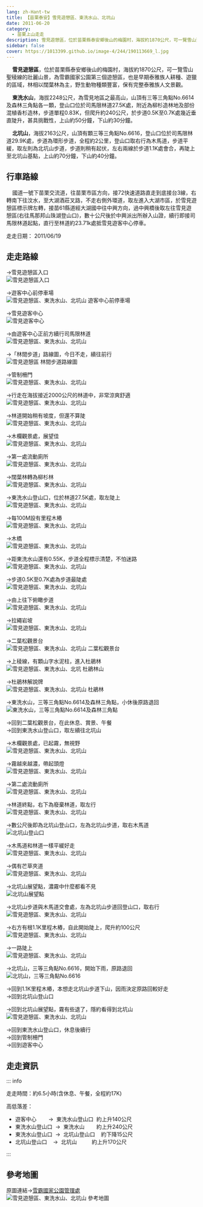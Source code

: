 ```yaml
---
lang: zh-Hant-tw
title: 【苗栗泰安】雪見遊憩區、東洗水山、北坑山
date: 2011-06-20
category: 
  - 苗栗上山走走
description: 雪見遊憩區，位於苗栗縣泰安鄉後山的梅園村，海拔約1870公尺，可一覽雪山聖稜線的壯麗山景，為雪霸國家公園第三個遊憩區，也是早期泰雅族人耕種、遊獵的區域，林相以闊葉林為主，野生動物種類豐富，保有完整泰雅族人文景觀。 東洗水山，海拔2248公尺，為雪見地區之最高山，山頂有三等三角點No.6614及森林三角點各一顆，登山口位於司馬限林道27.5K處，附近為柳杉造林地及部份混植香杉造林，步道單程0.83K，但爬升約240公尺，於步道0.5K至0.7K處幾近垂直陡升，甚具挑戰性，上山約50分鐘，下山約30分鐘。 
sidebar: false
cover: https://1013399.github.io/image-4/244/190113669_l.jpg
---
```


    **雪見遊憩區**，位於苗栗縣泰安鄉後山的梅園村，海拔約1870公尺，可一覽雪山聖稜線的壯麗山景，為雪霸國家公園第三個遊憩區，也是早期泰雅族人耕種、遊獵的區域，林相以闊葉林為主，野生動物種類豐富，保有完整泰雅族人文景觀。  

    **東洗水山**，海拔2248公尺，為雪見地區之最高山，山頂有三等三角點No.6614及森林三角點各一顆，登山口位於司馬限林道27.5K處，附近為柳杉造林地及部份混植香杉造林，步道單程0.83K，但爬升約240公尺，於步道0.5K至0.7K處幾近垂直陡升，甚具挑戰性，上山約50分鐘，下山約30分鐘。  

<!-- more -->

    **北坑山**，海拔2163公尺，山頂有顆三等三角點No.6616，登山口位於司馬限林道29.9K處，步道為環形步道，全程約2公里，登山口取右行為木馬道，步道平緩，取左則為北坑山步道，步道則稍有起伏，左右兩線於步道1.1K處會合，再陡上至北坑山基點，上山約70分鐘，下山約40分鐘。

## 行車路線
    國道一號下苗栗交流道，往苗栗市區方向，接72快速道路直走到底接台3線，右轉南下往汶水，至大湖酒莊叉路，不走右側外環道，取左進入大湖市區，於雪見遊憩區標示牌左轉，接苗61縣道經大湖國中往中興方向，過中興橋後取左往雪見遊憩區(右往馬那邦山珠湖登山口)，數十公尺後於中興派出所辦入山證，續行即接司馬限林道起點，直行至林道約23.71k處抵雪見遊客中心停車。

走走日期： 2011/06/19

## 走走路線
→雪見遊憩區入口  
![雪見遊憩區入口](https://1013399.github.io/image-4/244/190113627_l.jpg)

→遊客中心前停車場  
![雪見遊憩區、東洗水山、北坑山 遊客中心前停車場](https://1013399.github.io/image-4/244/190113630_l.jpg)

→雪見遊客中心  
![雪見遊客中心](https://1013399.github.io/image-4/244/190113636_l.jpg)

→由遊客中心正前方續行司馬限林道  
![雪見遊憩區、東洗水山、北坑山](https://1013399.github.io/image-4/244/190113643_l.jpg)

→「林間步道」路線圖，今日不走，續往前行  
![雪見遊憩區 林間步道路線圖](https://1013399.github.io/image-4/244/190113650_l.jpg)

→管制柵門  
![雪見遊憩區、東洗水山、北坑山](https://1013399.github.io/image-4/244/190113654_l.jpg)

→行走在海拔接近2000公尺的林道中，非常涼爽舒適  
![雪見遊憩區、東洗水山、北坑山](https://1013399.github.io/image-4/244/190113659_l.jpg)

→林道開始稍有坡度，但還不算陡  
![雪見遊憩區、東洗水山、北坑山](https://1013399.github.io/image-4/244/190113666_l.jpg)

→木欄觀景處，展望佳  
![雪見遊憩區、東洗水山、北坑山](https://1013399.github.io/image-4/244/190113669_l.jpg)

→第一處流動廁所  
![雪見遊憩區、東洗水山、北坑山](https://1013399.github.io/image-4/244/190113675_l.jpg)

→闊葉林轉為柳杉林  
![雪見遊憩區、東洗水山、北坑山](https://1013399.github.io/image-4/244/190113680_l.jpg)

→東洗水山登山口，位於林道27.5K處，取左陡上  
![雪見遊憩區、東洗水山、北坑山](https://1013399.github.io/image-4/244/190113684_l.jpg)

→每100M設有里程木樁  
![雪見遊憩區、東洗水山、北坑山](https://1013399.github.io/image-4/244/190113690_l.jpg)

→木橋  
![雪見遊憩區、東洗水山、北坑山](https://1013399.github.io/image-4/244/190113693_l.jpg)

→距東洗水山還有0.55K，步道全程標示清楚，不怕迷路  
![雪見遊憩區、東洗水山、北坑山](https://1013399.github.io/image-4/244/190113699_l.jpg)

→步道0.5K至0.7K處為步道最陡處  
![雪見遊憩區、東洗水山、北坑山](https://1013399.github.io/image-4/244/190113708_l.jpg)

→由上往下俯瞰步道  
![雪見遊憩區、東洗水山、北坑山](https://1013399.github.io/image-4/244/190113712_l.jpg)

→拉繩岩坡  
![雪見遊憩區、東洗水山、北坑山](https://1013399.github.io/image-4/244/190113717_l.jpg)

→二葉松觀景台  
![雪見遊憩區、東洗水山、北坑山 二葉松觀景台](https://1013399.github.io/image-4/244/190113719_l.jpg)

→上稜線，有顆山字水泥柱，進入杜鵑林  
![雪見遊憩區、東洗水山、北坑 杜鵑林山](https://1013399.github.io/image-4/244/190113726_l.jpg)

→杜鵑林解說牌  
![雪見遊憩區、東洗水山、北坑山 杜鵑林](https://1013399.github.io/image-4/244/190113730_l.jpg)

→東洗水山，三等三角點No.6614及森林三角點，小休後原路退回  
![東洗水山，三等三角點No.6614及森林三角點](https://1013399.github.io/image-4/244/190113734_l.jpg)

→回到二葉松觀景台，在此休息、賞景、午餐  
→回到東洗水山登山口，取左續往北坑山

→木欄觀景處，已起霧，無視野  
![雪見遊憩區、東洗水山、北坑山](https://1013399.github.io/image-4/244/190113737_l.jpg)

→霧越來越濃，帶起頭燈  
![雪見遊憩區、東洗水山、北坑山](https://1013399.github.io/image-4/244/190113741_l.jpg)

→第二處流動廁所  
![雪見遊憩區、東洗水山、北坑山](https://1013399.github.io/image-4/244/190113745_l.jpg)

→林道終點，右下為廢棄林道，取左行  
![雪見遊憩區、東洗水山、北坑山](https://1013399.github.io/image-4/244/190113751_l.jpg)

→數公尺後即為北坑山登山口，左為北坑山步道，取右木馬道  
![北坑山登山口](https://1013399.github.io/image-4/244/190113755_l.jpg)

→木馬道和林道一樣平緩好走  
![雪見遊憩區、東洗水山、北坑山](https://1013399.github.io/image-4/244/190113759_l.jpg)

→偶有芒草夾道  
![雪見遊憩區、東洗水山、北坑山](https://1013399.github.io/image-4/244/190113764_l.jpg)

→北坑山展望點，濃霧中什麼都看不見  
![北坑山展望點](https://1013399.github.io/image-4/244/190113769_l.jpg)

→北坑山步道與木馬道交會處，左為北坑山步道回登山口，取右行  
![雪見遊憩區、東洗水山、北坑山](https://1013399.github.io/image-4/244/190138682_l.jpg)  

→右方有根1.1K里程木樁，自此開始陡上，爬升約100公尺  
![雪見遊憩區、東洗水山、北坑山](https://1013399.github.io/image-4/244/190138685_l.jpg)  

→一路陡上  
![雪見遊憩區、東洗水山、北坑山](https://1013399.github.io/image-4/244/190138676_l.jpg)  

→北坑山，三等三角點No.6616，開始下雨，原路退回  
![北坑山，三等三角點No.6616](https://1013399.github.io/image-4/244/190113787_l.jpg)

→回到1.1K里程木樁，本想走北坑山步道下山，因雨決定原路回較好走  
→回到北坑山登山口

→回到北坑山展望點，霧有些退了，隱約看得到北坑山  
![雪見遊憩區、東洗水山、北坑山](https://1013399.github.io/image-4/244/190113609_l.jpg)


→回到東洗水山登山口，休息後續行  
→回到管制柵門  
→回到遊客中心

## 走走資訊

::: info

走走時間：約6.5小時(含休息、午餐，全程約17K)

高低落差：
- 遊客中心        →  東洗水山登山口  約上升140公尺  
- 東洗水山登山口  →  東洗水山        約上升240公尺  
- 東洗水山登山口  →  北坑山登山口    約下降15公尺  
- 北坑山登山口    →  北坑山          約上升170公尺

:::

## 參考地圖
原圖連結→[雪霸國家公園管理處](http://www.spnp.gov.tw/Article.aspx?a=hjY6SQ7EhPE%3d&lang=1)  
![雪見遊憩區、東洗水山、北坑山 參考地圖](https://1013399.github.io/image-4/244/190113851_l.jpg)